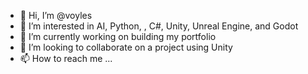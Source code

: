 - 👋 Hi, I’m @voyles
- 👀 I’m interested in AI, Python, , C#, Unity, Unreal Engine, and Godot
- 🌱 I’m currently working on building my portfolio
- 💞️ I’m looking to collaborate on a project using Unity
- 📫 How to reach me ...

<!---
voyles/voyles is a ✨ special ✨ repository because its `README.md` (this file) appears on your GitHub profile.
You can click the Preview link to take a look at your changes.
--->

